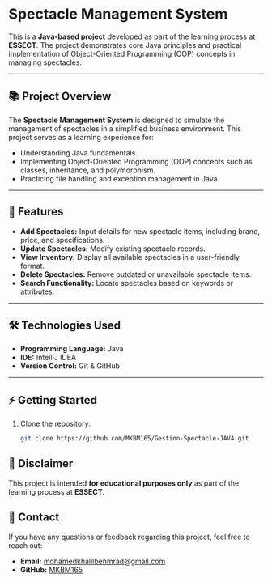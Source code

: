 # Spectacle Management System

This is a **Java-based project** developed as part of the learning process at **ESSECT**. The project demonstrates core Java principles and practical implementation of Object-Oriented Programming (OOP) concepts in managing spectacles.

---

## 📚 Project Overview
The **Spectacle Management System** is designed to simulate the management of spectacles in a simplified business environment. This project serves as a learning experience for:
- Understanding Java fundamentals.
- Implementing Object-Oriented Programming (OOP) concepts such as classes, inheritance, and polymorphism.
- Practicing file handling and exception management in Java.

---

## 🚀 Features
- **Add Spectacles:** Input details for new spectacle items, including brand, price, and specifications.
- **Update Spectacles:** Modify existing spectacle records.
- **View Inventory:** Display all available spectacles in a user-friendly format.
- **Delete Spectacles:** Remove outdated or unavailable spectacle items.
- **Search Functionality:** Locate spectacles based on keywords or attributes.

---

## 🛠️ Technologies Used
- **Programming Language:** Java
- **IDE:** IntelliJ IDEA
- **Version Control:** Git & GitHub

---

## ⚡ Getting Started
1. Clone the repository:
   ```bash
   git clone https://github.com/MKBM165/Gestion-Spectacle-JAVA.git

## 📝 Disclaimer

This project is intended **for educational purposes only** as part of the learning process at **ESSECT**. 
## 📧 Contact

If you have any questions or feedback regarding this project, feel free to reach out:

- **Email:** mohamedkhalilbenmrad@gmail.com  
- **GitHub:** [MKBM165](https://github.com/yourusername)

